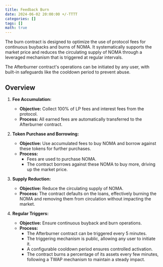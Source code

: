 ```yaml
---
title: Feedback Burn
date: 2024-06-02 20:00:00 +/-TTTT
categories: []
tags: []
math: true
---
```


The burn contract is designed to optimize the use of protocol fees for continuous buybacks and burns of NOMA. It systematically supports the market price and reduces the circulating supply of NOMA through a leveraged mechanism that is triggered at regular intervals. 

The Afterburner contract's operations can be initiated by any user, with built-in safeguards like the cooldown period to prevent abuse.

## Overview
1. **Fee Accumulation:**
   - **Objective:** Collect 100% of LP fees and interest fees from the protocol.
   - **Process:** All earned fees are automatically transferred to the Afterburner contract.

2. **Token Purchase and Borrowing:**
   - **Objective:** Use accumulated fees to buy NOMA and borrow against these tokens for further purchases.
   - **Process:**
     - Fees are used to purchase NOMA.
     - The contract borrows against these NOMA to buy more, driving up the market price.

3. **Supply Reduction:**
   - **Objective:** Reduce the circulating supply of NOMA.
   - **Process:** The contract defaults on the loans, effectively burning the NOMA and removing them from circulation without impacting the market.

4. **Regular Triggers:**
   - **Objective:** Ensure continuous buyback and burn operations.
   - **Process:**
     - The Afterburner contract can be triggered every 5 minutes.
     - The triggering mechanism is public, allowing any user to initiate it.
     - A configurable cooldown period ensures controlled activation.
     - The contract burns a percentage of its assets every few minutes, following a TWAP mechanism to maintain a steady impact.
